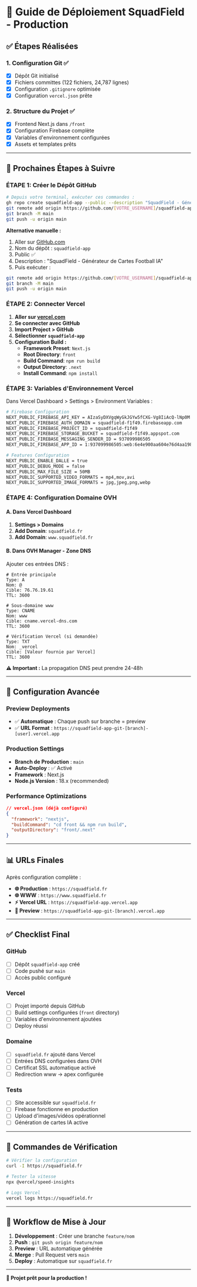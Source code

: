 # 🚀 Guide de Déploiement SquadField - Production

## ✅ Étapes Réalisées

### 1. Configuration Git ✅
- [x] Dépôt Git initialisé
- [x] Fichiers committes (122 fichiers, 24,787 lignes)
- [x] Configuration `.gitignore` optimisée
- [x] Configuration `vercel.json` prête

### 2. Structure du Projet ✅
- [x] Frontend Next.js dans `/front`
- [x] Configuration Firebase complète
- [x] Variables d'environnement configurées
- [x] Assets et templates prêts

---

## 🔄 Prochaines Étapes à Suivre

### ÉTAPE 1: Créer le Dépôt GitHub

```bash
# Depuis votre terminal, exécuter ces commandes :
gh repo create squadfield-app --public --description "SquadField - Générateur de Cartes Football IA"
git remote add origin https://github.com/[VOTRE_USERNAME]/squadfield-app.git
git branch -M main
git push -u origin main
```

**Alternative manuelle :**
1. Aller sur [GitHub.com](https://github.com/new)
2. Nom du dépôt : `squadfield-app`
3. Public ✅
4. Description : "SquadField - Générateur de Cartes Football IA"
5. Puis exécuter :
```bash
git remote add origin https://github.com/[VOTRE_USERNAME]/squadfield-app.git
git branch -M main
git push -u origin main
```

### ÉTAPE 2: Connecter Vercel

1. **Aller sur [vercel.com](https://vercel.com)**
2. **Se connecter avec GitHub**
3. **Import Project > GitHub**
4. **Sélectionner `squadfield-app`**
5. **Configuration Build :**
   - **Framework Preset**: `Next.js`
   - **Root Directory**: `front`
   - **Build Command**: `npm run build`
   - **Output Directory**: `.next`
   - **Install Command**: `npm install`

### ÉTAPE 3: Variables d'Environnement Vercel

Dans Vercel Dashboard > Settings > Environment Variables :

```bash
# Firebase Configuration
NEXT_PUBLIC_FIREBASE_API_KEY = AIzaSyDXVgqWyGkJGYw5fCXG-Vg8IiAcQ-lNp0M
NEXT_PUBLIC_FIREBASE_AUTH_DOMAIN = squadfield-f1f49.firebaseapp.com
NEXT_PUBLIC_FIREBASE_PROJECT_ID = squadfield-f1f49
NEXT_PUBLIC_FIREBASE_STORAGE_BUCKET = squadfield-f1f49.appspot.com
NEXT_PUBLIC_FIREBASE_MESSAGING_SENDER_ID = 937099986505
NEXT_PUBLIC_FIREBASE_APP_ID = 1:937099986505:web:6e4e900aa604e76d4aa198

# Features Configuration
NEXT_PUBLIC_ENABLE_DALLE = true
NEXT_PUBLIC_DEBUG_MODE = false
NEXT_PUBLIC_MAX_FILE_SIZE = 50MB
NEXT_PUBLIC_SUPPORTED_VIDEO_FORMATS = mp4,mov,avi
NEXT_PUBLIC_SUPPORTED_IMAGE_FORMATS = jpg,jpeg,png,webp
```

### ÉTAPE 4: Configuration Domaine OVH

#### A. Dans Vercel Dashboard
1. **Settings > Domains**
2. **Add Domain**: `squadfield.fr`
3. **Add Domain**: `www.squadfield.fr`

#### B. Dans OVH Manager - Zone DNS
Ajouter ces entrées DNS :

```dns
# Entrée principale
Type: A
Nom: @
Cible: 76.76.19.61
TTL: 3600

# Sous-domaine www
Type: CNAME  
Nom: www
Cible: cname.vercel-dns.com
TTL: 3600

# Vérification Vercel (si demandée)
Type: TXT
Nom: _vercel
Cible: [Valeur fournie par Vercel]
TTL: 3600
```

**⚠️ Important :** La propagation DNS peut prendre 24-48h

---

## 🔧 Configuration Avancée

### Preview Deployments
- ✅ **Automatique** : Chaque push sur branche = preview
- ✅ **URL Format** : `https://squadfield-app-git-[branch]-[user].vercel.app`

### Production Settings
- **Branch de Production** : `main`
- **Auto-Deploy** : ✅ Activé
- **Framework** : Next.js
- **Node.js Version** : 18.x (recommended)

### Performance Optimizations
```json
// vercel.json (déjà configuré)
{
  "framework": "nextjs",
  "buildCommand": "cd front && npm run build",
  "outputDirectory": "front/.next"
}
```

---

## 📊 URLs Finales

Après configuration complète :

- **🌐 Production** : `https://squadfield.fr`
- **🌐 WWW** : `https://www.squadfield.fr` 
- **⚡ Vercel URL** : `https://squadfield-app.vercel.app`
- **📱 Preview** : `https://squadfield-app-git-[branch].vercel.app`

---

## ✅ Checklist Final

### GitHub
- [ ] Dépôt `squadfield-app` créé
- [ ] Code pushé sur `main`
- [ ] Accès public configuré

### Vercel
- [ ] Projet importé depuis GitHub
- [ ] Build settings configurées (`front` directory)
- [ ] Variables d'environnement ajoutées
- [ ] Deploy réussi

### Domaine
- [ ] `squadfield.fr` ajouté dans Vercel
- [ ] Entrées DNS configurées dans OVH
- [ ] Certificat SSL automatique activé
- [ ] Redirection www → apex configurée

### Tests
- [ ] Site accessible sur `squadfield.fr`
- [ ] Firebase fonctionne en production
- [ ] Upload d'images/vidéos opérationnel
- [ ] Génération de cartes IA active

---

## 🎯 Commandes de Vérification

```bash
# Vérifier la configuration
curl -I https://squadfield.fr

# Tester la vitesse
npx @vercel/speed-insights

# Logs Vercel
vercel logs https://squadfield.fr
```

---

## 🔄 Workflow de Mise à Jour

1. **Développement** : Créer une branche `feature/nom`
2. **Push** : `git push origin feature/nom`
3. **Preview** : URL automatique générée
4. **Merge** : Pull Request vers `main`
5. **Deploy** : Automatique sur `squadfield.fr`

---

**🚀 Projet prêt pour la production !**
